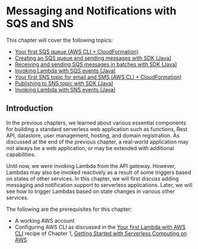 # Messaging and Notifications with SQS and SNS
This chapter will cover the following topics:
* [Your first SQS queue (AWS CLI + CloudFormation)](./your-first-sqs-queue/README.md)
* [Creating an SQS queue and sending messages with SDK (Java)](./creating-sqs-queue-and-sending-message-with-sdk/README.md)
* [Receiving and sending SQS messages in batches with SDK (Java)](./receiving-and-sending-sqs-messages-in-batch-with-sdk/README.md)
* [Invoking Lambda with SQS events (Java)](./invoking-lambda-with-sqs-event/)
* [Your first SNS topic for email and SMS (AWS CLI + CloudFormation)](./your-first-sqs-queue/)
* [Publishing to SNS topic with SDK (Java)](./publishing-to-sns-topic-with-sdk/)
* [Invoking Lambda with SNS events (Java)](./invoking-lambda-with-sns-event/)

## Introduction
In the previous chapters, we learned about various essential components for building a standard serverless web application such as functions, Rest API, datastore, user management, hosting, and domain registration. As discussed at the end of the previous chapter, a real-world application may not always be a web application, or may be extended with additional capabilities.

Until now, we were invoking Lambda from the API gateway. However, Lambdas may also be invoked reactively as a result of some triggers based on states of other services. In this chapter, we will first discuss adding messaging and notification support to serverless applications. Later, we will see how to trigger Lambdas based on state changes in various other services.

The following are the prerequisites for this chapter:
* A working AWS account
* Configuring AWS CLI as discussed in the [Your first Lambda with AWS CLI](../Chapter01/your-first-lambda-with-aws-cli/README.md) recipe of Chapter 1, [Getting Started with Serverless Computing on AWS](../Chapter01/README.md)

